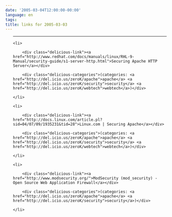 ```yaml
---
date: '2005-03-04T12:00:00-00:00'
language: en
tags:
title: links for 2005-03-03
---
```



<ul class="delicious">

-------------------------------

	<li>

		<div class="delicious-link"><a href="http://www.redhat.com/docs/manuals/linux/RHL-9-Manual/security-guide/s1-server-http.html">Securing Apache HTTP Server</a></div>

		<div class="delicious-categories">(categories: <a href="http://del.icio.us/zeroK/apache">apache</a> <a href="http://del.icio.us/zeroK/security">security</a> <a href="http://del.icio.us/zeroK/webtech">webtech</a>)</div>

	</li>

	<li>

		<div class="delicious-link"><a href="http://docs.linux.com/article.pl?sid=04/07/09/1935231&tid=28">Linux.com | Securing Apache</a></div>

		<div class="delicious-categories">(categories: <a href="http://del.icio.us/zeroK/apache">apache</a> <a href="http://del.icio.us/zeroK/security">security</a> <a href="http://del.icio.us/zeroK/webtech">webtech</a>)</div>

	</li>

	<li>

		<div class="delicious-link"><a href="http://www.modsecurity.org/">ModSecurity (mod_security) - Open Source Web Application Firewall</a></div>

		<div class="delicious-categories">(categories: <a href="http://del.icio.us/zeroK/apache">apache</a> <a href="http://del.icio.us/zeroK/security">security</a>)</div>

	</li>

</ul>